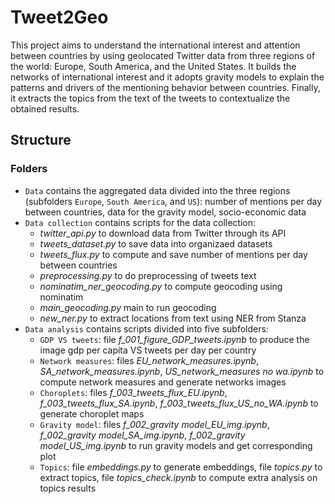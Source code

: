 # Tweet2Geo

This project aims to understand the international interest and attention between countries by using geolocated Twitter data from three regions of the world: Europe, South America, and the United States.
It builds the networks of international interest and it adopts gravity models to explain the patterns and drivers of the mentioning behavior between countries. Finally, it extracts the topics from the text of the tweets to contextualize the obtained results.

## Structure

### Folders

- `Data` contains the aggregated data divided into the three regions (subfolders `Europe`, `South America`, and `US`): number of mentions per day between countries, data for the gravity model, socio-economic data
- `Data collection` contains scripts for the data collection:
  - *twitter_api.py* to download data from Twitter through its API
  - *tweets_dataset.py* to save data into organizaed datasets
  - *tweets_flux.py* to compute and save number of mentions per day between countries
  - *preprocessing.py* to do preprocessing of tweets text
  - *nominatim_ner_geocoding.py* to compute geocoding using nominatim
  - *main_geocoding.py* main to run geocoding
  - *new_ner.py* to extract locations from text using NER from Stanza
- `Data analysis` contains scripts divided into five subfolders:
  - `GDP VS tweets`: file *f_001_figure_GDP_tweets.ipynb* to produce the image gdp per capita VS tweets per day per country
  - `Network measures`: files *EU_network_measures.ipynb*, *SA_network_measures.ipynb*, *US_network_measures no wa.ipynb* to compute network measures and generate networks images
  - `Choroplets`: files *f_003_tweets_flux_EU.ipynb*, *f_003_tweets_flux_SA.ipynb*, *f_003_tweets_flux_US_no_WA.ipynb* to generate choroplet maps
  - `Gravity model`: files *f_002_gravity model_EU_img.ipynb*, *f_002_gravity model_SA_img.ipynb*, *f_002_gravity model_US_img.ipynb* to run gravity models and get corresponding plot
  - `Topics`: file *embeddings.py* to generate embeddings, file *topics.py* to extract topics, file *topics_check.ipynb* to compute extra analysis on topics results
